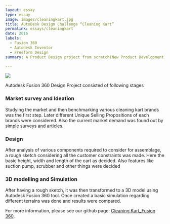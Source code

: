 ```yaml
---
layout: essay
type: essay
image: images/cleaningkart.jpg
title: AutoDesk Design Challenge “Cleaning Kart”
permalink: essays/cleaningkart
date: 2016
labels:
  - Fusion 360
  - Autodesk Inventor
  - Freeform Design
summary: A Product Design project from scratch(New Product Development)

---
```


<img class="ui image" src="{{ site.baseurl }}/images/cleaningkart.jpg ">

Autodesk Fusion 360 Design Project consisted of following stages 

### Market survey and Ideation
Studying the market and then benchmarking various cleaning kart brands was the first step. Later different Unique Selling Propositions of each brands were considered. Also the current market demand was found out by simple surveys and articles.
### Design
After analysis of various components required to consider for assemblage, a rough sketch considering all the customer constraints was made. Here the basic height, width and length of the cart as decided. Also features like suction pump, scrubber and other things were decided
### 3D modelling and Simulation
After having a rough sketch, it was then transformed to a 3D model using Autodesk Fusion 360 tool. Once created a basic simulation regarding different terrains was done and results were compared.

For more information, please see our github page: <a href="https://github.com/ManthanND/Hamoye_Stage_D">
<i class="large github icon "></i>Cleaning Kart_Fusion 360</a>.
